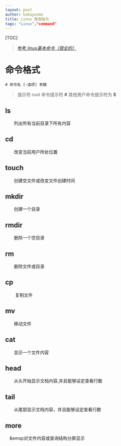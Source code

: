 ```yaml
---
layout: post
author: kakayunmu
title: Linux 常用指令
tags: "Linux","command"
---
```

[TOC]
> [参考 *linux基本命令（很全的）*](http://blog.csdn.net/lykangjia/article/details/11655887)

# 命令格式

```
# 命令名 [-选项] 参数
```

>提示符 root 命令提示符 **#** 其他用户命令提示符为 **$**

## ls

&emsp;&emsp;列出所有当前目录下所有内容

## cd

&emsp;&emsp;改变当前用户所处位置

## touch

&emsp;&emsp;创建空文件或改变文件创建时间

## mkdir

&emsp;&emsp;创建一个目录

## rmdir

&emsp;&emsp;删除一个空目录

## rm

&emsp;&emsp;删除文件或目录

## cp

&emsp;&emsp; 复制文件

## mv

&emsp;&emsp;移动文件

## cat

&emsp;&emsp;显示一个文件内容

## head

&emsp;&emsp;从头开始显示文档内容,并且能够设定查看行数

## tail

&emsp;&emsp;从尾部显示文档内容，并且能够设定查看行数

## more

&emsp;&emsp对文件内容或查询结构分屏显示